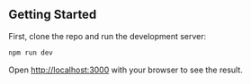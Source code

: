 ## Getting Started

First, clone the repo and run the development server:

```bash
npm run dev
```

Open [http://localhost:3000](http://localhost:3000) with your browser to see the result.
